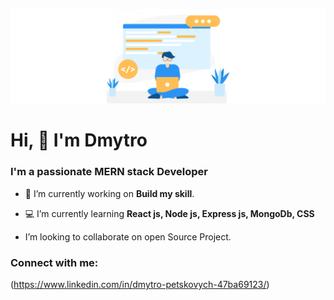 ![](68747470733a2f2f692e696d6775722e636f6d2f6958754c3148472e706e67.png)
# Hi, :wave: I'm Dmytro

### I'm a passionate MERN stack Developer

* :rocket: I’m currently working on **Build my skill**.

* :computer: I’m currently learning **React js, Node js, Express js, MongoDb, CSS**

* I’m looking to collaborate on open Source Project.

### Connect with me:
(https://www.linkedin.com/in/dmytro-petskovych-47ba69123/)

